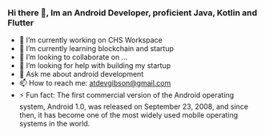 ### Hi there 👋, Im an Android Developer, proficient Java, Kotlin and Flutter


- 🔭 I’m currently working on CHS Workspace
- 🌱 I’m currently learning blockchain and startup
- 👯 I’m looking to collaborate on ...
- 🤔 I’m looking for help with building my startup
- 💬 Ask me about android development
- 📫 How to reach me: atdevgibson@gmail.com
- ⚡ Fun fact: The first commercial version of the Android operating system, Android 1.0, was released on September 23, 2008, and since then, it has become one of the most widely used mobile operating systems in the world.


<!--
[![gibs-on github stats](https://github-readme-stats.vercel.app/api?username=gibs-on)](https://github.com/gibs-on/github-readme-stats)
[![Top Langs](https://github-readme-stats.vercel.app/api/top-langs/?username=gibs-on)](https://github.com/lhyan0/github-readme-stats)


**gibs-on/gibs-on** is a ✨ _special_ ✨ repository because its `README.md` (this file) appears on your GitHub profile.

Here are some ideas to get you started:

- 🔭 I’m currently working on ...
- 🌱 I’m currently learning ...
- 👯 I’m looking to collaborate on ...
- 🤔 I’m looking for help with ...
- 💬 Ask me about ...
- 📫 How to reach me: ...
- 😄 Pronouns: ...
- ⚡ Fun fact: ...
-->
